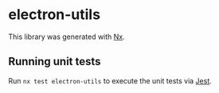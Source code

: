 # electron-utils

This library was generated with [Nx](https://nx.dev).

## Running unit tests

Run `nx test electron-utils` to execute the unit tests via [Jest](https://jestjs.io).

